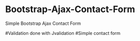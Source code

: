 # Bootstrap-Ajax-Contact-Form
Simple Bootstrap Ajax Contact Form

#Validation done with Jvalidation
#Simple contact form
